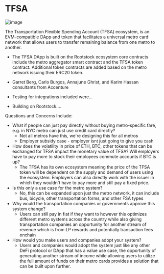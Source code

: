 # TFSA
![image](https://github.com/user-attachments/assets/9b08d30e-0258-41ea-85aa-862f70258a7c)

The Transportation Flexible Spending Account (TFSA) ecosystem, is an EVM-compatible DApp and token that facilitates a universal metro card network that allows users to transfer remaining balance from one metro to another.
  
- The TFSA DApp is built on the Rootstock ecosystem core contracts include the metro aggregator smart contract and the TFSA token contract. Additional token contracts are added based on the metro network issuing their ERC20 token.

- Garret Berg, Carlo Burgos, Annajune Ghrist, and Karim Hassan consultants from Accenture

- Testing for integrations included were...

- Building on Rootstock....

Questions and Concerns Include:
- What if people can just pay directly without buying metro-specific fare, e.g. in NYC metro can just use credit card directly?
  - Not all metros have this, we're designing this for all metros
  - Employer subsidy case - employer isnt just going to give you cash
- How does the volatility in price of ETH, BTC, other tokens that can be exchanged for TFSA impact the monetary value of TFSA? Will employers have to pay more to stock their employees commute accounts if BTC is up?
  - The TFSA has its own ecosystem meaning the price of the TFSA token will be dependent on the supply and demand of users using the ecosystem. Employers can also directly work with the issuer in which they wouldn't have to pay more and still pay a fixed price.
- Is this only a use case for the metro system?
  - No, this can be expanded upon just the metro network, it can include bus, bicycle, other transportation forms, and other FSA types
- Why would the transportation companies or governments approve this system change?
  - Users can still pay in fiat if they want to however this optimizes different metro systems across the country while also giving transportation companies an opportunity for another stream of revenue which is from LP rewards and potentially transaction fees onchain
- How would you make users and companies adopt your system?
  - Users and companies would adopt the system just like any other DeFi protocol or DApp that has a value use case, the opportunity of generating another stream of income while allowing users to utilize the full amount of funds on their metro cards provides a solution that can be built upon further.
